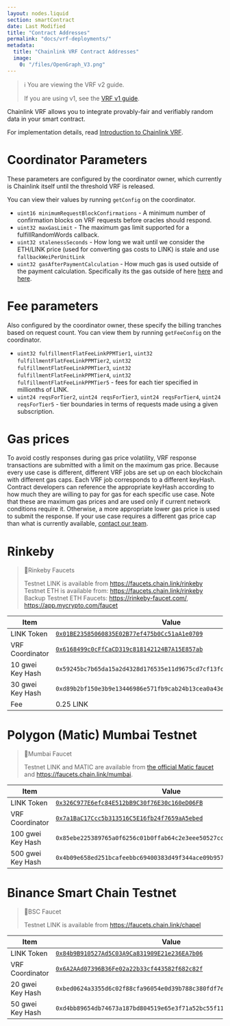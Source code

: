 ```yaml
---
layout: nodes.liquid
section: smartContract
date: Last Modified
title: "Contract Addresses"
permalink: "docs/vrf-deployments/"
metadata:
  title: "Chainlink VRF Contract Addresses"
  image:
    0: "/files/OpenGraph_V3.png"
---
```


> ℹ️ You are viewing the VRF v2 guide.
>
> If you are using v1, see the [VRF v1 guide](./v1).

Chainlink VRF allows you to integrate provably-fair and verifiably random data in your smart contract.

For implementation details, read [Introduction to Chainlink VRF](/docs/chainlink-vrf/).

# Coordinator Parameters

These parameters are configured by the coordinator owner, which currently is Chainlink itself until the threshold VRF is released.

You can view their values by running `getConfig` on the coordinator.
- `uint16 minimumRequestBlockConfirmations` - A minimum number of confirmation blocks on VRF requests before oracles should respond.
- `uint32 maxGasLimit` - The maximum gas limit supported for a fulfillRandomWords callback.
- `uint32 stalenessSeconds` - How long we wait until we consider the ETH/LINK price (used for converting gas costs to LINK) is stale and use `fallbackWeiPerUnitLink`
- `uint32 gasAfterPaymentCalculation` - How much gas is used outside of the payment calculation. Specifically its the gas outside of here [here]() and [here](). <!--TODO: add links-->

# Fee parameters

Also configured by the coordinator owner, these specify the billing tranches based on request count.
You can view them by running `getFeeConfig` on the coordinator.
- `uint32 fulfillmentFlatFeeLinkPPMTier1`, `uint32 fulfillmentFlatFeeLinkPPMTier2`, `uint32 fulfillmentFlatFeeLinkPPMTier3`, `uint32 fulfillmentFlatFeeLinkPPMTier4`, `uint32 fulfillmentFlatFeeLinkPPMTier5` - fees for each tier specified in millionths of LINK.
- `uint24 reqsForTier2`, `uint24 reqsForTier3`, `uint24 reqsForTier4`, `uint24 reqsForTier5` - tier boundaries in terms of requests made using a given subscription.

# Gas prices

To avoid costly responses during gas price volatility, VRF response transactions are submitted with a limit on the maximum gas price. Because every use case is different, different VRF jobs are set up on each blockchain with different gas caps. Each VRF job corresponds to a different keyHash. Contract developers can reference the appropriate keyHash according to how much they are willing to pay for gas for each specific use case. Note that these are maximum gas prices and are used only if current network conditions require it. Otherwise, a more appropriate lower gas price is used to submit the response. If your use case requires a different gas price cap than what is currently available, [contact our team](https://chainlinkcommunity.typeform.com/to/OYQO67EF).

# Rinkeby

> 🚰Rinkeby Faucets
>
> Testnet LINK is available from https://faucets.chain.link/rinkeby
> Testnet ETH is available from: https://faucets.chain.link/rinkeby
> Backup Testnet ETH Faucets: https://rinkeby-faucet.com/, https://app.mycrypto.com/faucet

|Item|Value|
|---|---|
|LINK Token|[`0x01BE23585060835E02B77ef475b0Cc51aA1e0709`](https://rinkeby.etherscan.io/token/0x01BE23585060835E02B77ef475b0Cc51aA1e0709)|
|VRF Coordinator|[`0x6168499c0cFfCaCD319c818142124B7A15E857ab`](https://rinkeby.etherscan.io/token/0x6168499c0cFfCaCD319c818142124B7A15E857ab)|
|10 gwei Key Hash|`0x59245bc7b65da15a2d4328d176535e11d9675cd7cf13fcb800eb7277da216a36`|
|30 gwei Key Hash|`0xd89b2bf150e3b9e13446986e571fb9cab24b13cea0a43ea20a6049a85cc807cc`|
|Fee |0.25 LINK|

# Polygon (Matic) Mumbai Testnet

> 🚰Mumbai Faucet
>
> Testnet LINK and MATIC are available from [the official Matic faucet](https://faucet.polygon.technology/) and https://faucets.chain.link/mumbai.

|Item|Value|
|---|---|
|LINK Token|[`0x326C977E6efc84E512bB9C30f76E30c160eD06FB`](https://mumbai.polygonscan.com/address/0x326C977E6efc84E512bB9C30f76E30c160eD06FB)|
|VRF Coordinator|[`0x7a1BaC17Ccc5b313516C5E16fb24f7659aA5ebed`](https://mumbai.polygonscan.com/address/0x7a1BaC17Ccc5b313516C5E16fb24f7659aA5ebed)|
|100 gwei Key Hash|`0x85ebe225389765a0f6256c01b0ffab64c2e3eee50527cca47800417218b84b47`|
|500 gwei Key Hash|`0x4b09e658ed251bcafeebbc69400383d49f344ace09b9576fe248bb02c003fe9f`|

# Binance Smart Chain Testnet

> 🚰BSC Faucet
>
> Testnet LINK is available from https://faucets.chain.link/chapel

|Item|Value|
|---|---|
|LINK Token|[`0x84b9B910527Ad5C03A9Ca831909E21e236EA7b06`](https://testnet.bscscan.com/address/0x84b9B910527Ad5C03A9Ca831909E21e236EA7b06)|
|VRF Coordinator|[`0x6A2AAd07396B36Fe02a22b33cf443582f682c82f`](https://testnet.bscscan.com/address/0x6A2AAd07396B36Fe02a22b33cf443582f682c82f)|
|20 gwei Key Hash|`0xbed0624a3355d6c02f88cfa96054e0d39b788c380fdf7e14063edea8ba624d7d`|
|50 gwei Key Hash|`0xd4bb89654db74673a187bd804519e65e3f71a52bc55f11da7601a13dcf505314`|
